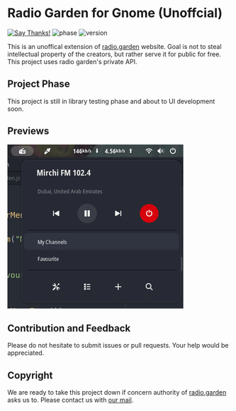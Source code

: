 # Radio Garden for Gnome (Unoffcial)
[![Say Thanks!](https://img.shields.io/badge/Say%20Thanks-!-1EAEDB.svg)](https://saythanks.io/to/0x0is1) ![phase](https://img.shields.io/badge/Phase-alpha-orange) ![version](https://img.shields.io/badge/Version-0.0.1-blue)

This is an unoffical extension of [radio.garden](http://radio.garden) website. Goal is not to steal intellectual property of the creators, but rather serve it for public for free. This project uses radio garden's private API.

## Project Phase

This project is still in library testing phase and about to UI development soon.

## Previews
![preview1](./previews/ui-preview-1.png)

## Contribution and Feedback

Please do not hesitate to submit issues or pull requests. Your help would be appreciated.

## Copyright

We are ready to take this project down if concern authority of [radio.garden](http://radio.garden) asks us to. Please contact us with [our mail](mailto://0x0is1@proton.me).
